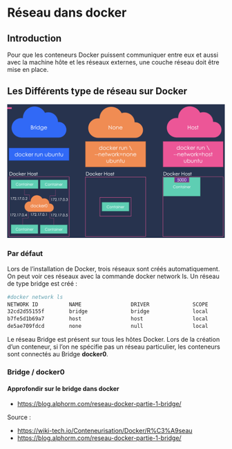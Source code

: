 # Réseau dans docker

## Introduction

Pour que les conteneurs Docker puissent communiquer entre eux et aussi avec la machine hôte et les réseaux externes, une couche réseau doit être mise en place. 


## Les Différents type de réseau sur Docker
![Docker Networking](image/dockerNetworking.png "Docker networking - Source : towardsdatascience")

### Par défaut

Lors de l’installation de Docker, trois réseaux sont créés automatiquement. On peut voir ces réseaux avec la commande docker network ls. Un réseau de type bridge est créé :

```bash
#docker network ls
NETWORK ID          NAME                DRIVER              SCOPE
32cd2d55155f        bridge              bridge              local
b7fe5d1b69a7        host                host                local
de5ae709fdcd        none                null                local
```

Le réseau Bridge est présent sur tous les hôtes Docker. Lors de la création d’un conteneur, si l’on ne spécifie pas un réseau particulier, les conteneurs sont connectés au Bridge **docker0**.




### Bridge / docker0

#### Approfondir sur le bridge dans docker
- https://blog.alphorm.com/reseau-docker-partie-1-bridge/






Source :
- https://wiki-tech.io/Conteneurisation/Docker/R%C3%A9seau
- https://blog.alphorm.com/reseau-docker-partie-1-bridge/



